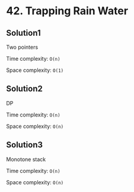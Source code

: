 # 42. Trapping Rain Water

## Solution1

Two pointers

Time complexity: `O(n)`

Space complexity: `O(1)`

## Solution2

DP

Time complexity: `O(n)`

Space complexity: `O(n)`

## Solution3

Monotone stack

Time complexity: `O(n)`

Space complexity: `O(n)`
